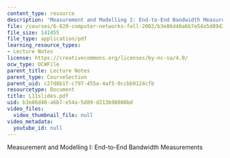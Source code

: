 ```yaml
---
content_type: resource
description: 'Measurement and Modelling I: End-to-End Bandwidth Measurements'
file: /courses/6-829-computer-networks-fall-2002/b3e86d40a6b7e54a5d89d213b98008bd_L11slides.pdf
file_size: 141455
file_type: application/pdf
learning_resource_types:
- Lecture Notes
license: https://creativecommons.org/licenses/by-nc-sa/4.0/
ocw_type: OCWFile
parent_title: Lecture Notes
parent_type: CourseSection
parent_uid: c27d8b1f-c797-455a-4af5-0ccbb0124cfb
resourcetype: Document
title: L11slides.pdf
uid: b3e86d40-a6b7-e54a-5d89-d213b98008bd
video_files:
  video_thumbnail_file: null
video_metadata:
  youtube_id: null
---
```

Measurement and Modelling I: End-to-End Bandwidth Measurements